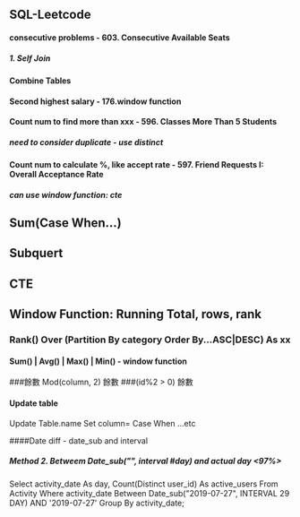 ## SQL-Leetcode
#### consecutive problems - 603. Consecutive Available Seats
##### 1. Self Join

#### Combine Tables
#### Second highest salary - 176.window function
#### Count num to find more than xxx - 596. Classes More Than 5 Students
##### need to consider duplicate - use distinct

#### Count num to calculate %, like accept rate - 597. Friend Requests I: Overall Acceptance Rate
##### can use window function: cte


## Sum(Case When...) 
## Subquert
## CTE
## Window Function: Running Total, rows, rank
### Rank() Over (Partition By category Order By...ASC|DESC) As xx
#### Sum() | Avg() | Max() | Min() - window function

###餘數 Mod(column, 2) 餘數
###(id%2 > 0) 餘數

#### Update table
Update Table.name 
Set column= Case When ...etc



####Date diff - date_sub and interval
##### Method 2. Betweem Date_sub("", interval #day) and actual day <97%>
Select activity_date As day, Count(Distinct user_id) As active_users
From Activity
Where activity_date Between Date_sub("2019-07-27", INTERVAL 29 DAY) AND '2019-07-27'
Group By activity_date;
